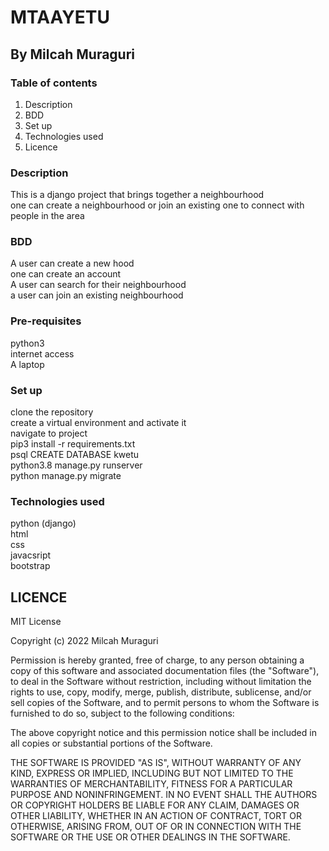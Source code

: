 # MTAAYETU
## By Milcah Muraguri

### Table of contents
1. Description
2. BDD
3. Set up
4. Technologies used
5. Licence

### Description
This is a django project that brings together a neighbourhood<br>
one can create a neighbourhood or join an existing one to connect with people in the area<br>


### BDD
A user can create a new hood<br>
one can create an account<br>
A user can search for their neighbourhood<br>
a user can join an existing neighbourhood

### Pre-requisites
python3 <br>
internet access <br>
A laptop


### Set up
clone the repository <br>
create a virtual environment and activate it<br>
navigate to project <br>
pip3 install -r requirements.txt <br>
psql CREATE DATABASE kwetu <br>
python3.8 manage.py runserver <br>
python manage.py migrate

### Technologies used
python (django) <br>
html <br>
css <br>
javacsript <br>
bootstrap

## LICENCE
MIT License

Copyright (c) 2022 Milcah Muraguri

Permission is hereby granted, free of charge, to any person obtaining a copy
of this software and associated documentation files (the "Software"), to deal
in the Software without restriction, including without limitation the rights
to use, copy, modify, merge, publish, distribute, sublicense, and/or sell
copies of the Software, and to permit persons to whom the Software is
furnished to do so, subject to the following conditions:

The above copyright notice and this permission notice shall be included in all
copies or substantial portions of the Software.

THE SOFTWARE IS PROVIDED "AS IS", WITHOUT WARRANTY OF ANY KIND, EXPRESS OR
IMPLIED, INCLUDING BUT NOT LIMITED TO THE WARRANTIES OF MERCHANTABILITY,
FITNESS FOR A PARTICULAR PURPOSE AND NONINFRINGEMENT. IN NO EVENT SHALL THE
AUTHORS OR COPYRIGHT HOLDERS BE LIABLE FOR ANY CLAIM, DAMAGES OR OTHER
LIABILITY, WHETHER IN AN ACTION OF CONTRACT, TORT OR OTHERWISE, ARISING FROM,
OUT OF OR IN CONNECTION WITH THE SOFTWARE OR THE USE OR OTHER DEALINGS IN THE
SOFTWARE.
